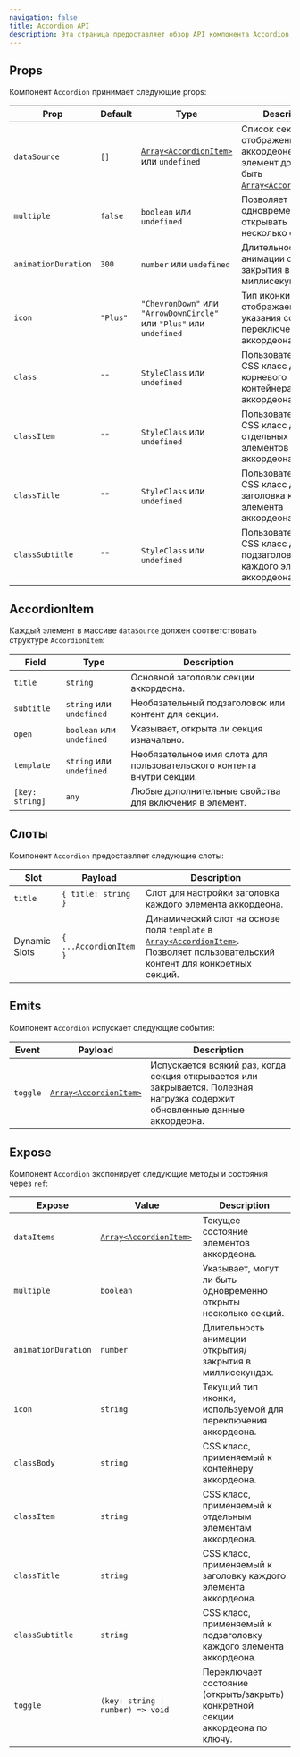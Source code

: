 ```yaml
---
navigation: false
title: Accordion API
description: Эта страница предоставляет обзор API компонента Accordion, детализируя его props, emits, слоты и экспонируемые методы/состояния.
---
```


<h2 id="props">Props</h2>

Компонент `Accordion` принимает следующие props:

| Prop                | Default  | Type                                                                    | Description                                                                                                      |
|---------------------|----------|-------------------------------------------------------------------------|------------------------------------------------------------------------------------------------------------------|
| `dataSource`        | `[]`     | [`Array<AccordionItem>`](#accordionitem) или `undefined`                | Список секций для отображения в аккордеоне. Каждый элемент должен быть [`Array<AccordionItem>`](#accordionitem). |
| `multiple`          | `false`  | `boolean` или `undefined`                                               | Позволяет одновременно открывать несколько секций.                                                               |
| `animationDuration` | `300`    | `number` или `undefined`                                                | Длительность анимации открытия/закрытия в миллисекундах.                                                         |
| `icon`              | `"Plus"` | `"ChevronDown"` или `"ArrowDownCircle"` или `"Plus"` или<br>`undefined` | Тип иконки, отображаемой для указания состояния переключения аккордеона.                                         |
| `class`             | `""`     | `StyleClass` или `undefined`                                            | Пользовательский CSS класс для корневого контейнера аккордеона.                                                  |
| `classItem`         | `""`     | `StyleClass` или `undefined`                                            | Пользовательский CSS класс для отдельных элементов аккордеона.                                                   |
| `classTitle`        | `""`     | `StyleClass` или `undefined`                                            | Пользовательский CSS класс для заголовка каждого элемента аккордеона.                                            |
| `classSubtitle`     | `""`     | `StyleClass` или `undefined`                                            | Пользовательский CSS класс для подзаголовка каждого элемента аккордеона.                                         |

<h2 id="accordionitem">AccordionItem</h2>

Каждый элемент в массиве `dataSource` должен соответствовать структуре `AccordionItem`:

| Field           | Type                      | Description                                                            |
|-----------------|---------------------------|------------------------------------------------------------------------|
| `title`         | `string`                  | Основной заголовок секции аккордеона.                                  |
| `subtitle`      | `string` или `undefined`  | Необязательный подзаголовок или контент для секции.                    |
| `open`          | `boolean` или `undefined` | Указывает, открыта ли секция изначально.                               |
| `template`      | `string` или `undefined`  | Необязательное имя слота для пользовательского контента внутри секции. |
| `[key: string]` | `any`                     | Любые дополнительные свойства для включения в элемент.                 |

<h2 id="slots">Слоты</h2>

Компонент `Accordion` предоставляет следующие слоты:

| Slot          | Payload                | Description                                                                                                                                       |
|---------------|------------------------|---------------------------------------------------------------------------------------------------------------------------------------------------|
| `title`       | `{ title: string }`    | Слот для настройки заголовка каждого элемента аккордеона.                                                                                         |
| Dynamic Slots | `{ ...AccordionItem }` | Динамический слот на основе поля `template` в [`Array<AccordionItem>`](#accordionitem). Позволяет пользовательский контент для конкретных секций. |

<h2 id="emits">Emits</h2>

Компонент `Accordion` испускает следующие события:

| Event    | Payload                                  | Description                                                                                                                 |
|----------|------------------------------------------|-----------------------------------------------------------------------------------------------------------------------------|
| `toggle` | [`Array<AccordionItem>`](#accordionitem) | Испускается всякий раз, когда секция открывается или закрывается. Полезная нагрузка содержит обновленные данные аккордеона. |

<h2 id="expose">Expose</h2>

Компонент `Accordion` экспонирует следующие методы и состояния через `ref`:

| Expose              | Value                                    | Description                                                                    |
|---------------------|------------------------------------------|--------------------------------------------------------------------------------|
| `dataItems`         | [`Array<AccordionItem>`](#accordionitem) | Текущее состояние элементов аккордеона.                                        |
| `multiple`          | `boolean`                                | Указывает, могут ли быть одновременно открыты несколько секций.                |
| `animationDuration` | `number`                                 | Длительность анимации открытия/закрытия в миллисекундах.                       |
| `icon`              | `string`                                 | Текущий тип иконки, используемой для переключения аккордеона.                  |
| `classBody`         | `string`                                 | CSS класс, применяемый к контейнеру аккордеона.                                |
| `classItem`         | `string`                                 | CSS класс, применяемый к отдельным элементам аккордеона.                       |
| `classTitle`        | `string`                                 | CSS класс, применяемый к заголовку каждого элемента аккордеона.                |
| `classSubtitle`     | `string`                                 | CSS класс, применяемый к подзаголовку каждого элемента аккордеона.             |
| `toggle`            | `(key: string \| number) => void`        | Переключает состояние (открыть/закрыть) конкретной секции аккордеона по ключу. |
